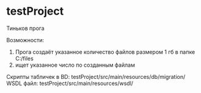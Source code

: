 # testProject
Тиньков прога

Возможности:
1) Прога создаёт указанное количество файлов размером 1 гб в папке C:/files
2) ищет указанное число по созданным файлам

Скрипты табличек в BD: testProject/src/main/resources/db/migration/
WSDL файл: testProject/src/main/resources/wsdl/
